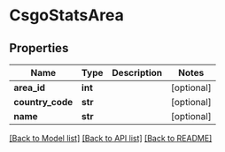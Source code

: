 # CsgoStatsArea

## Properties
Name | Type | Description | Notes
------------ | ------------- | ------------- | -------------
**area_id** | **int** |  | [optional] 
**country_code** | **str** |  | [optional] 
**name** | **str** |  | [optional] 

[[Back to Model list]](../README.md#documentation-for-models) [[Back to API list]](../README.md#documentation-for-api-endpoints) [[Back to README]](../README.md)

